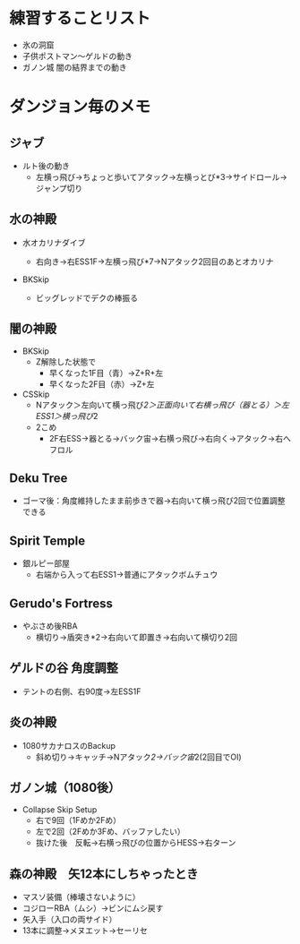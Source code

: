 # 練習することリスト

* 氷の洞窟
* 子供ポストマン～ゲルドの動き
* ガノン城 闇の結界までの動き

# ダンジョン毎のメモ

## ジャブ
* ルト後の動き
  * 左横っ飛び→ちょっと歩いてアタック→左横っとび*3→サイドロール→ジャンプ切り


## 水の神殿
* 水オカリナダイブ
  * 右向き→右ESS1F→左横っ飛び*7→Nアタック2回目のあとオカリナ

* BKSkip
  * ビッグレッドでデクの棒振る

## 闇の神殿
* BKSkip
  * Z解除した状態で
    * 早くなった1F目（青）→Z+R+左
    * 早くなった2F目（赤）→Z+左
* CSSkip
  * Nアタック＞左向いて横っ飛び*2＞正面向いて右横っ飛び（器とる）＞左ESS1＞横っ飛び*2
  * 2こめ
    * 2F右ESS→器とる→バック宙→右横っ飛び→右向く→アタック→右へフロル

## Deku Tree
* ゴーマ後：角度維持したまま前歩きで器->右向いて横っ飛び2回で位置調整できる
  
## Spirit Temple
* 銀ルピー部屋
  * 右端から入って右ESS1→普通にアタックボムチュウ
    
## Gerudo's Fortress
* やぶさめ後RBA
  * 横切り→盾突き*2→右向いて即置き→右向いて横切り2回

## ゲルドの谷  角度調整
* テントの右側、右90度→左ESS1F

## 炎の神殿
* 1080サカナロスのBackup
  * 斜め切り→キャッチ→Nアタック*2→バック宙*2(2回目でOI)

## ガノン城（1080後）
* Collapse Skip Setup
  * 右で9回（1Fめか2Fめ）
  * 左で2回（2Fめか3Fめ、バッファしたい）
  * 抜けた後　反転→右横っ飛びの位置からHESS→右ターン
  
## 森の神殿　矢12本にしちゃったとき
* マスソ装備（棒壊さないように）
* コジローRBA（ムシ）→ビンにムシ戻す
* 矢入手（入口の両サイド）
* 13本に調整→メヌエット→セーリセ
